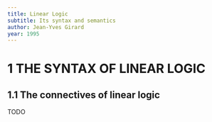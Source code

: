 ```yaml
---
title: Linear Logic
subtitle: Its syntax and semantics
author: Jean-Yves Girard
year: 1995
---
```


# 1 THE SYNTAX OF LINEAR LOGIC

## 1.1 The connectives of linear logic

TODO
